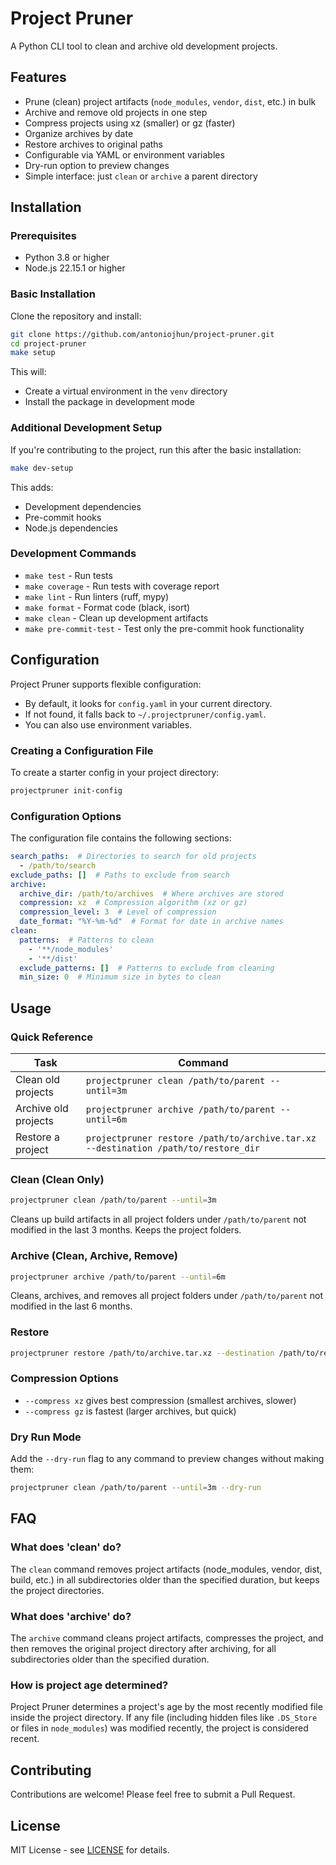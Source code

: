 # Project Pruner

A Python CLI tool to clean and archive old development projects.

## Features

- Prune (clean) project artifacts (`node_modules`, `vendor`, `dist`, etc.) in bulk
- Archive and remove old projects in one step
- Compress projects using xz (smaller) or gz (faster)
- Organize archives by date
- Restore archives to original paths
- Configurable via YAML or environment variables
- Dry-run option to preview changes
- Simple interface: just `clean` or `archive` a parent directory

## Installation

### Prerequisites
- Python 3.8 or higher
- Node.js 22.15.1 or higher

### Basic Installation
Clone the repository and install:
```bash
git clone https://github.com/antoniojhun/project-pruner.git
cd project-pruner
make setup
```

This will:
- Create a virtual environment in the `venv` directory
- Install the package in development mode

### Additional Development Setup
If you're contributing to the project, run this after the basic installation:
```bash
make dev-setup
```

This adds:
- Development dependencies
- Pre-commit hooks
- Node.js dependencies

### Development Commands
- `make test` - Run tests
- `make coverage` - Run tests with coverage report
- `make lint` - Run linters (ruff, mypy)
- `make format` - Format code (black, isort)
- `make clean` - Clean up development artifacts
- `make pre-commit-test` - Test only the pre-commit hook functionality

## Configuration

Project Pruner supports flexible configuration:
- By default, it looks for `config.yaml` in your current directory.
- If not found, it falls back to `~/.projectpruner/config.yaml`.
- You can also use environment variables.

### Creating a Configuration File
To create a starter config in your project directory:
```bash
projectpruner init-config
```

### Configuration Options
The configuration file contains the following sections:
```yaml
search_paths:  # Directories to search for old projects
  - /path/to/search
exclude_paths: []  # Paths to exclude from search
archive:
  archive_dir: /path/to/archives  # Where archives are stored
  compression: xz  # Compression algorithm (xz or gz)
  compression_level: 3  # Level of compression
  date_format: "%Y-%m-%d"  # Format for date in archive names
clean:
  patterns:  # Patterns to clean
    - '**/node_modules'
    - '**/dist'
  exclude_patterns: []  # Patterns to exclude from cleaning
  min_size: 0  # Minimum size in bytes to clean
```

## Usage

### Quick Reference

| Task | Command |
|------|---------|
| Clean old projects | `projectpruner clean /path/to/parent --until=3m` |
| Archive old projects | `projectpruner archive /path/to/parent --until=6m` |
| Restore a project | `projectpruner restore /path/to/archive.tar.xz --destination /path/to/restore_dir` |

### Clean (Clean Only)
```bash
projectpruner clean /path/to/parent --until=3m
```
Cleans up build artifacts in all project folders under `/path/to/parent` not modified in the last 3 months. Keeps the project folders.

### Archive (Clean, Archive, Remove)
```bash
projectpruner archive /path/to/parent --until=6m
```
Cleans, archives, and removes all project folders under `/path/to/parent` not modified in the last 6 months.

### Restore
```bash
projectpruner restore /path/to/archive.tar.xz --destination /path/to/restore_dir
```

### Compression Options
- `--compress xz` gives best compression (smallest archives, slower)
- `--compress gz` is fastest (larger archives, but quick)

### Dry Run Mode
Add the `--dry-run` flag to any command to preview changes without making them:
```bash
projectpruner clean /path/to/parent --until=3m --dry-run
```

## FAQ

### What does 'clean' do?
The `clean` command removes project artifacts (node_modules, vendor, dist, build, etc.) in all subdirectories older than the specified duration, but keeps the project directories.

### What does 'archive' do?
The `archive` command cleans project artifacts, compresses the project, and then removes the original project directory after archiving, for all subdirectories older than the specified duration.

### How is project age determined?
Project Pruner determines a project's age by the most recently modified file inside the project directory. If any file (including hidden files like `.DS_Store` or files in `node_modules`) was modified recently, the project is considered recent.

## Contributing

Contributions are welcome! Please feel free to submit a Pull Request.

## License

MIT License - see [LICENSE](LICENSE) for details.
